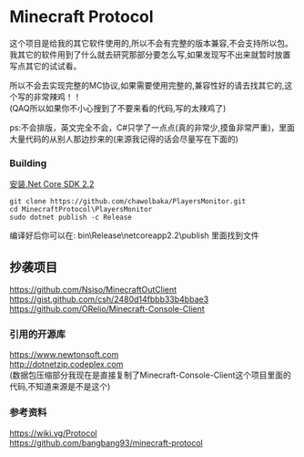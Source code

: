 # Minecraft Protocol
这个项目是给我的其它软件使用的,所以不会有完整的版本兼容,不会支持所以包。
我其它的软件用到了什么就去研究那部分要怎么写,如果发现写不出来就暂时放置写点其它的试试看。  
  
所以不会去实现完整的MC协议,如果需要使用完整的,兼容性好的请去找其它的,这个写的非常辣鸡！！  
(QAQ所以如果你不小心搜到了不要来看的代码,写的太辣鸡了)  
  
ps:不会排版，英文完全不会，C#只学了一点点(真的非常少,摸鱼非常严重)，里面大量代码的从别人那边抄来的(来源我记得的话会尽量写在下面的)

### Building
[安装.Net Core SDK 2.2](https://www.microsoft.com/net/download/dotnet-core/2.2 "安装.Net Core SDK 2.2")

    git clone https://github.com/chawolbaka/PlayersMonitor.git
    cd MinecraftProtocol\PlayersMonitor
    sudo dotnet publish -c Release
编译好后你可以在: bin\Release\netcoreapp2.2\publish 里面找到文件

## 抄袭项目
https://github.com/Nsiso/MinecraftOutClient  
https://gist.github.com/csh/2480d14fbbb33b4bbae3  
https://github.com/ORelio/Minecraft-Console-Client  
### 引用的开源库
https://www.newtonsoft.com  
http://dotnetzip.codeplex.com  
(数据包压缩部分我现在是直接复制了Minecraft-Console-Client这个项目里面的代码,不知道来源是不是这个)
### 参考资料
https://wiki.vg/Protocol  
https://github.com/bangbang93/minecraft-protocol   